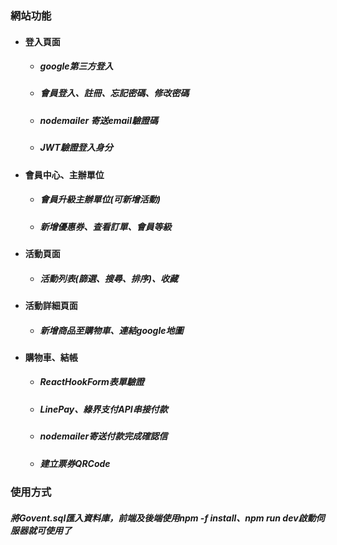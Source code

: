 ### 網站功能
* #### 登入頁面
    * ##### google第三方登入
    * ##### 會員登入、註冊、忘記密碼、修改密碼
    * ##### nodemailer 寄送email驗證碼
    * ##### JWT驗證登入身分
* #### 會員中心、主辦單位
   * ##### 會員升級主辦單位(可新增活動)
   * ##### 新增優惠券、查看訂單、會員等級
* #### 活動頁面
   * ##### 活動列表(篩選、搜尋、排序)、收藏
* #### 活動詳細頁面
   * ##### 新增商品至購物車、連結google地圖
* #### 購物車、結帳
   * ##### ReactHookForm表單驗證
   * ##### LinePay、綠界支付API串接付款
   * ##### nodemailer寄送付款完成確認信
   * ##### 建立票券QRCode
 
### 使用方式
##### 將Govent.sql匯入資料庫，前端及後端使用npm -f install、npm run dev啟動伺服器就可使用了
